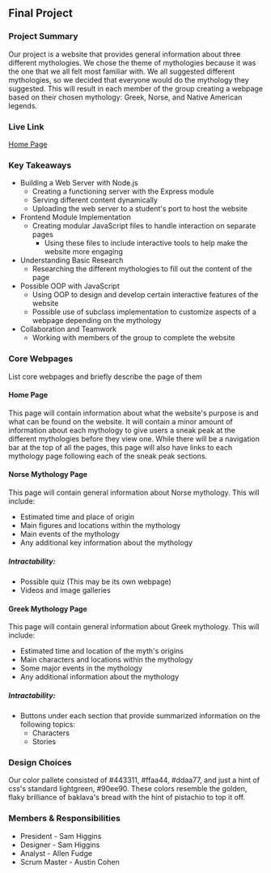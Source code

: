 ## Final Project

### Project Summary

Our project is a website that provides general information about three different mythologies. We chose the theme of mythologies because it was the one that we all felt most familiar with. We all suggested different mythologies, so we decided that everyone would do the mythology they suggested. This will result in each member of the group creating a webpage based on their chosen mythology: Greek, Norse, and Native American legends.

### Live Link

[Home Page](https://url.com)

### Key Takeaways

- Building a Web Server with Node.js
  - Creating a functioning server with the Express module
  - Serving different content dynamically
  - Uploading the web server to a student's port to host the website
- Frontend Module Implementation
  - Creating modular JavaScript files to handle interaction on separate pages
    - Using these files to include interactive tools to help make the website more engaging
- Understanding Basic Research
  - Researching the different mythologies to fill out the content of the page
- Possible OOP with JavaScript
  - Using OOP to design and develop certain interactive features of the website
  - Possible use of subclass implementation to customize aspects of a webpage depending on the mythology
- Collaboration and Teamwork
  - Working with members of the group to complete the website

### Core Webpages

List core webpages and briefly describe the page of them

#### Home Page

This page will contain information about what the website's purpose is and what can be found on the website. It will contain a minor amount of information about each mythology to give users a sneak peak at the different mythologies before they view one. While there will be a navigation bar at the top of all the pages, this page will also have links to each mythology page following each of the sneak peak sections.

#### Norse Mythology Page

This page will contain general information about Norse mythology. This will include:

- Estimated time and place of origin
- Main figures and locations within the mythology
- Main events of the mythology
- Any additional key information about the mythology

##### Intractability:

- Possible quiz (This may be its own webpage)
- Videos and image galleries

#### Greek Mythology Page

This page will contain general information about Greek mythology. This will include:

 - Estimated time and location of the myth's origins
 - Main characters and locations within the mythology
 - Some major events in the mythology
 - Any additional information about the mythology 

##### Intractability:
- Buttons under each section that provide summarized information on the following topics:
   - Characters
   - Stories

### Design Choices

Our color pallete consisted of #443311, #ffaa44, #ddaa77, and just a hint of css's standard lightgreen, #90ee90. These colors resemble the golden, flaky brilliance of baklava's bread with the hint of pistachio to top it off.

### Members & Responsibilities

- President - Sam Higgins
- Designer - Sam Higgins
- Analyst - Allen Fudge
- Scrum Master - Austin Cohen
